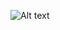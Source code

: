 ![Alt text](https://www.ptcommunity.com/sites/default/files/graphics/PTCommunity_screenshot.png "PTCommunity.com")
